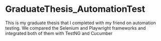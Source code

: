 # GraduateThesis_AutomationTest
This is my graduate thesis that I completed with my friend on automation testing. We compared the Selenium and Playwright frameworks and integrated both of them with TestNG and Cucumber
